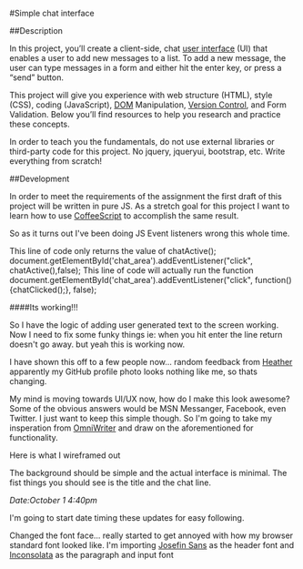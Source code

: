 #Simple chat interface

##Description

In this project, you’ll create a client-side, chat [user interface](http://en.wikipedia.org/wiki/User_interface) (UI) that enables a user to add new messages to a list. To add a new message, the user can type messages in a form and either hit the enter key, or press a “send” button.

This project will give you experience with web structure (HTML), style (CSS), coding (JavaScript), [DOM](http://en.wikipedia.org/wiki/Document_Object_Model) Manipulation, [Version Control](http://en.wikipedia.org/wiki/Revision_control), and Form Validation. Below you’ll find resources to help you research and practice these concepts.

In order to teach you the fundamentals, do not use external libraries or third-party code for this project. No jquery, jqueryui, bootstrap, etc. Write everything from scratch!


##Development

In order to meet the requirements of the assignment the first draft of this project will be written in pure JS. As a stretch goal for this project I want to learn how to use [CoffeeScript](http://coffeescript.org/) to accomplish the same result.

So as it turns out I've been doing JS Event listeners wrong this whole time.

This line of code only returns the value of chatActive();
      document.getElementById('chat_area').addEventListener("click", chatActive(),false);
This line of code will actually run the function
      document.getElementById('chat_area').addEventListener("click", function(){chatClicked();}, false);

####Its working!!!

So I have the logic of adding user generated text to the screen working. Now I need to fix some funky things ie: when you hit enter the line return doesn't go away. but yeah this is working now.

I have shown this off to a few people now... random feedback from [Heather](http://hypertasker.com/) apparently my GitHub profile photo looks nothing like me, so thats changing.

My mind is moving towards UI/UX now, how do I make this look awesome? Some of the obvious answers would be MSN Messanger, Facebook, even Twitter. I just want to keep this simple though. So I'm going to take my insperation from [OmniWriter](http://www.ommwriter.com/) and draw on the aforementioned for functionality.

Here is what I wireframed out
[](http://i.imgur.com/ZtL63Ad.jpg)

The background should be simple and the actual interface is minimal. The fist things you should see is the title and the chat line.

*Date:October 1 4:40pm*

I'm going to start date timing these updates for easy following.

Changed the font face... really started to get annoyed with how my browser standard font looked like. I'm importing [Josefin Sans](https://www.google.com/fonts/specimen/Josefin+Sans) as the header font and [Inconsolata](https://www.google.com/fonts/specimen/Inconsolata) as the paragraph and input font
